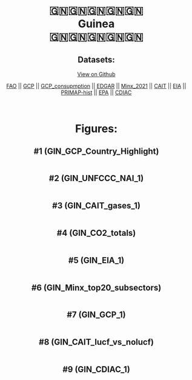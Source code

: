 
<center>
<h1 align="center">
🇬🇳🇬🇳🇬🇳🇬🇳🇬🇳
<br>
Guinea
<br>
🇬🇳🇬🇳🇬🇳🇬🇳🇬🇳
</h1>
<h2>Datasets:</h2>
<p><a href="https://github.com/dquintani/GreenhouseData/tree/master/country_data/GIN_Guinea/data">View on Github</a>
<br></p><p><a href="data/GIN_FAO.csv">FAO</a> || <a href="data/GIN_GCP.csv">GCP</a> || <a href="data/GIN_GCP_consupmption.csv">GCP_consupmption</a> || <a href="data/GIN_EDGAR.csv">EDGAR</a> || <a href="data/GIN_Minx_2021.csv">Minx_2021</a> || <a href="data/GIN_CAIT.csv">CAIT</a> || <a href="data/GIN_EIA.csv">EIA</a> || <a href="data/GIN_PRIMAP-hist.csv">PRIMAP-hist</a> || <a href="data/GIN_EPA.csv">EPA</a> || <a href="data/GIN_CDIAC.csv">CDIAC</a></p><p><br></p>
<h1>Figures:</h1><h2>#1 (GIN_GCP_Country_Highlight)</h2>
<p><img alt="" src="figures/GIN_GCP_Country_Highlight.png" /></p><h2>#2 (GIN_UNFCCC_NAI_1)</h2>
<p><img alt="" src="figures/GIN_UNFCCC_NAI_1.png" /></p><h2>#3 (GIN_CAIT_gases_1)</h2>
<p><img alt="" src="figures/GIN_CAIT_gases_1.png" /></p><h2>#4 (GIN_CO2_totals)</h2>
<p><img alt="" src="figures/GIN_CO2_totals.png" /></p><h2>#5 (GIN_EIA_1)</h2>
<p><img alt="" src="figures/GIN_EIA_1.png" /></p><h2>#6 (GIN_Minx_top20_subsectors)</h2>
<p><img alt="" src="figures/GIN_Minx_top20_subsectors.png" /></p><h2>#7 (GIN_GCP_1)</h2>
<p><img alt="" src="figures/GIN_GCP_1.png" /></p><h2>#8 (GIN_CAIT_lucf_vs_nolucf)</h2>
<p><img alt="" src="figures/GIN_CAIT_lucf_vs_nolucf.png" /></p><h2>#9 (GIN_CDIAC_1)</h2>
<p><img alt="" src="figures/GIN_CDIAC_1.png" /></p>